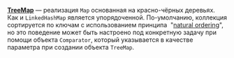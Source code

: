 **[TreeMap](http://docs.oracle.com/javase/8/docs/api/java/util/TreeMap.html)** — реализация `Map` основанная на красно-чёрных деревьях. Как и `LinkedHashMap` является упорядоченной. По-умолчанию, коллекция сортируется по ключам с использованием принципа  "[natural ordering](http://docs.oracle.com/javase/8/docs/api/java/lang/Comparable.html)", но это поведение может быть настроено под конкретную задачу при помощи объекта `Comparator`, который указывается в качестве параметра при создании объекта `TreeMap`.